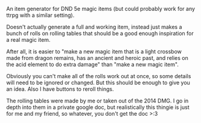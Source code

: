 An item generator for DND 5e magic items (but could probably work for any ttrpg with a similar setting).

Doesn't actually generate a full and working item, instead just makes a bunch of rolls on rolling tables that should be a good enough inspiration for a real magic item. 

After all, it is easier to "make a new magic item that is a light crossbow made from dragon remains, has an ancient and heroic past, and relies on the acid element to do extra damage" than "make a new magic item".

Obviously you can't make all of the rolls work out at once, so some details will need to be ignored or changed. But this should be enough to give you an idea. Also I have buttons to reroll things.


The rolling tables were made by me or taken out of the 2014 DMG. I go in depth into them in a private google doc, but realistically this thingie is just for me and my friend, so whatever, you don't get the doc >:3
